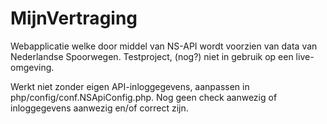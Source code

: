 MijnVertraging
==============

Webapplicatie welke door middel van NS-API wordt voorzien van data van Nederlandse Spoorwegen. Testproject, (nog?) niet in gebruik op een live-omgeving.

Werkt niet zonder eigen API-inloggegevens, aanpassen in php/config/conf.NSApiConfig.php. Nog geen check aanwezig of inloggegevens aanwezig en/of correct zijn.
